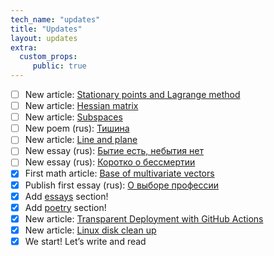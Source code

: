 ```yaml
---
tech_name: "updates"
title: "Updates"
layout: updates
extra: 
  custom_props:
     public: true
---
```

- [ ] New article: [Stationary points and Lagrange method](/articles/stationary-points-and-lagrange)
- [ ] New article: [Hessian matrix](/articles/hessian-matrix)
- [ ] New article: [Subspaces](/articles/subspaces)
- [ ] New poem (rus): [Тишина](/poetry/silence)
- [ ] New article: [Line and plane](/articles/line-and-plane)
- [ ] New essay (rus): [Бытие есть, небытия нет](/essays/genesis-exist-oblivion-notexist)
- [ ] New essay (rus): [Коротко о бессмертии](/essays/briefly-about-immortality)
- [x] First math article: [Base of multivariate vectors](/articles/multivariate-vectors)
- [x] Publish first essay (rus): [О выборе профессии](/essays/career-choice)
- [x] Add [essays](/essays) section!
- [x] Add [poetry](/poetry/) section!
- [x] New article: [Transparent Deployment with GitHub Actions](/articles/deploy-gh-actions/)
- [x] New article: [Linux disk clean up](/articles/linux-clean-up/)
- [x] We start! Let’s write and read